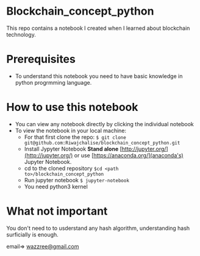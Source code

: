 # Blockchain_concept_python
This repo contains a notebook I created when I learned about blockchain technology. 

# Prerequisites
- To understand this notebook you need to have basic knowledge in python progrmming language.

# How to use this notebook
- You can view any notebook directly by clicking the individual notebook
- To view the notebook in your local machine:
	- For that first clone the repo: `$ git clone git@github.com:Riwajchalise/blockchain_concept_python.git`
	- Install Jypyter Notebook **Stand alone** [http://jupyter.org/](http://jupyter.org/) or use [https://anaconda.org/](anaconda's) Jupyter Notebook.
	- cd to the cloned repository `$cd <path to>/blockchain_concept_python`
	- Run jupyter notebook `$ jupyter-notebook`
	- You need python3 kernel

# What not important
You don't need to to usderstand any hash algorithm, understanding hash surficially is enough.

email=> wazzree@gmail.com 
